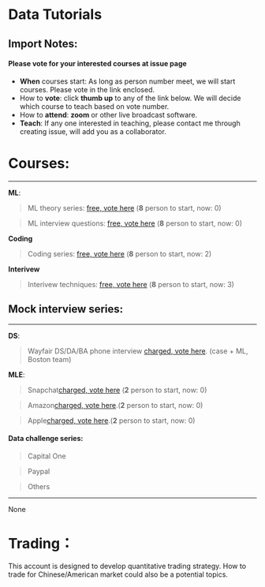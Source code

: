 # Data Tutorials

## Import Notes:
#### Please **vote** for your interested courses at issue page

* **When** courses start: As long as person number meet, we will start courses. Please vote in the link enclosed.
* How to **vote**: click **thumb up** to any of the link below. We will decide which course to teach based on vote number.
* How to **attend**: **zoom** or other live broadcast software.
* **Teach**: If any one interested in teaching, please contact me through creating issue, will add you as a collaborator.

# Courses: 
--------
**ML**:

>  ML theory series: [free, vote here](https://github.com/Hexgram/tutorials/issues/1) (**8** person to start, now: 0)

>  ML interview questions: [free, vote here](https://github.com/Hexgram/tutorials/issues/4) (**8** person to start, now: 0)

**Coding**

>  Coding series: [free, vote here](https://github.com/Hexgram/tutorials/issues/2) (**8** person to start, now: 2)

**Interivew**

>  Interivew techniques: [free, vote here](https://github.com/Hexgram/tutorials/issues/3) (**8** person to start, now: 3)


## Mock interview series:
-----
**DS**:

>  Wayfair DS/DA/BA phone interview [charged, vote here](). (case + ML, Boston team) 

**MLE**: 

> Snapchat[charged, vote here]() (**2** person to start, now: 0)

>  Amazon[charged, vote here](https://github.com/Hexgram/tutorials/issues/7).(**2** person to start, now: 0)

>  Apple[charged, vote here](https://github.com/Hexgram/tutorials/issues/6).(**2** person to start, now: 0)



#### Data challenge series:
> Capital One

> Paypal

> Others

-----

None


# Trading：

This account is designed to develop quantitative trading strategy. How to trade for Chinese/American market could also be a potential topics.

